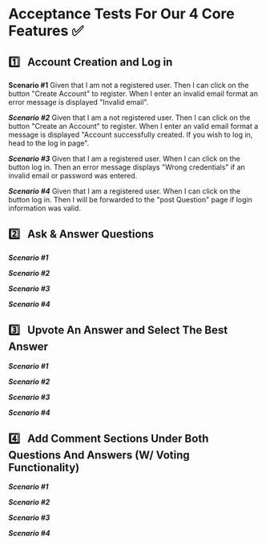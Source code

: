 # **Acceptance Tests For Our 4 Core Features** :white_check_mark: <br>

## :one: &nbsp; Account Creation and Log in

**Scenario #1**
Given that I am not a registered user.
Then I can click on the button "Create Account" to register.
When I enter an invalid email format an error message is displayed "Invalid email".

**_Scenario #2_**
Given that I am a not registered user.
Then I can click on the button "Create an Account" to register.
When I enter an valid email format a message is displayed "Account successfully created. If you wish to log in, head to the log in page".

**_Scenario #3_**
Given that I am a registered user.
When I can click on the button log in.
Then an error message displays "Wrong credentials" if an invalid email or password was entered. 

**_Scenario #4_**
Given that I am a registered user.
When I can click on the button log in.
Then I will be forwarded to the "post Question" page if login information was valid.


## :two: &nbsp; Ask & Answer Questions

**_Scenario #1_**

**_Scenario #2_**


**_Scenario #3_**


**_Scenario #4_**



## :three: &nbsp; Upvote An Answer and Select The Best Answer


**_Scenario #1_**


**_Scenario #2_**


**_Scenario #3_**


**_Scenario #4_**



## :four: &nbsp; Add Comment Sections Under Both Questions And Answers (W/ Voting Functionality)


**_Scenario #1_**


**_Scenario #2_**


**_Scenario #3_**


**_Scenario #4_**










